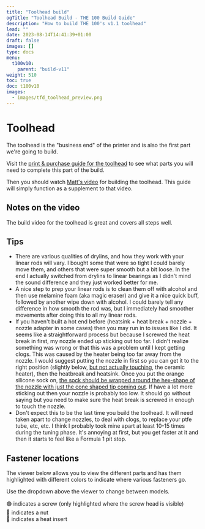 ```yaml
---
title: "Toolhead build"
ogTitle: "Toolhead Build - THE 100 Build Guide"
description: "How to build THE 100's v1.1 toolhead"
lead: ""
date: 2023-08-14T14:41:39+01:00
draft: false
images: []
type: docs
menu:
  t100v10:
    parent: "build-v11"
weight: 510
toc: true
doc: t100v10
images: 
  - images/tfd_toolhead_preview.png
---
```

# Toolhead

The toolhead is the "business end" of the printer and is also the first part we're going to build. 

Visit the <a href="/the100/1.1/printing-guide/toolhead/">print & purchase guide for the toolhead</a> to see what parts you will need to complete this part of the build. 

Then you should watch <a href="https://www.youtube.com/watch?v=fC4BB4BhjOo" target="_blank">Matt's video</a> for building the toolhead. This guide will simply function as a supplement to that video. 

## Notes on the video

The build video for the toolhead is great and covers all steps well. 

## Tips

  - There are various qualities of drylins, and how they work with your linear rods will vary. I bought some that were so tight I could barely move them, and others that were super smooth but a bit loose. In the end I actually switched from drylins to linear bearings as I didn't mind the sound difference and they just worked better for me. 
  - A nice step to prep your linear rods is to clean them off with alcohol and then use melamine foam (aka magic eraser) and give it a nice quick buff, followed by another wipe down with alcohol. I could barely tell any difference in how smooth the rod was, but I immediately had smoother movements after doing this to all my linear rods. 
  - If you haven't built a hot end before (heatsink + heat break + nozzle + nozzle adapter in some cases) then you may run in to issues like I did. It seems like a straightforward process but because I screwed the heat break in first, my nozzle ended up sticking out too far. I didn't realize something was wrong or that this was a problem until I kept getting clogs. This was caused by the heater being too far away from the nozzle. I would suggest putting the nozzle in first so you can get it to the right position (slightly below, <a href="https://ueeshop.ly200-cdn.com/u_file/UPAT/UPAT086/2205/04/products/4-e8fa.jpg" target="_blank">but not actually touching</a>, the ceramic heater), then the heatbreak and heatsink. Once you put the orange silicone sock on, <a href="https://ueeshop.ly200-cdn.com/u_file/UPAT/UPAT086/2205/04/products/5-6820.jpg">the sock should be wrapped around the hex-shape of the nozzle with just the cone shaped tip coming out</a>. If have a lot more sticking out then your nozzle is probably too low. It should go without saying but you need to make sure the heat break is screwed in enough to touch the nozzle. 
  - Don't expect this to be the last time you build the toolhead. It will need taken apart to change nozzles, to deal with clogs, to replace your ptfe tube, etc, etc. I think I probably took mine apart at least 10-15 times during the tuning phase. It's annoying at first, but you get faster at it and then it starts to feel like a Formula 1 pit stop. 

## Fastener locations
The viewer below allows you to view the different parts and has them highlighted with different colors to indicate where various fasteners go.

Use the dropdown above the viewer to change between models.

<div class="row bd">
  🟢 indicates a screw (only highlighted where the screw head is visible)<br>
  🔵 indicates a nut<br>
  🔴 indicates a heat insert<br>
</div>
<br>

<div id="modelpicker">
</div>
<div id="stlviewer">
</div>



<!-- Import maps polyfill -->
<!-- Remove this when import maps will be widely supported -->
<script async src="https://unpkg.com/es-module-shims@1.6.3/dist/es-module-shims.js"></script>
<script type="importmap">
  {
    "imports": {
      "three": "https://unpkg.com/three@v0.155.0/build/three.module.js",
      "three/addons/": "https://unpkg.com/three@v0.155.0/examples/jsm/"
    }
  }
</script>

<script>
  const params = {
    asset: 'chc_pro_mount',
    STL: 'chc_pro_mount'
  };

    const assets = [
    'chc_pro_mount',
    'chc_pro_clamp',
    'chc_pro_fanduct',
    'rod_cradle'
  ];
</script>

<script type="module" src="/js/viewer.js"></script>